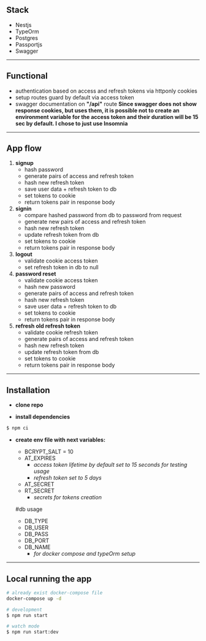 ## Stack
  - Nestjs
  - TypeOrm
  - Postgres
  - Passportjs
  - Swagger

---
## Functional

  - authentication based on access and refresh tokens via httponly cookies
  - setup routes guard by default via access token
  - swagger documentation on **"/api"** route **Since swagger does not show response cookies, but uses them, it is possible not to create an environment variable for the access token and their duration will be 15 sec by default. I chose to just use Insomnia**
---
## App flow 

1) **signup** 
    - hash password
    - generate pairs of access and refresh token 
    - hash new refresh token
    - save user data + refresh token to db
    - set tokens to cookie
    - return tokens pair in response body
2) **signin** 
    - compare hashed password from db to password from request
    - generate new pairs of access and refresh token 
    - hash new refresh token
    - update refresh token from db 
    - set tokens to cookie
    - return tokens pair in response body
3) **logout** 
    - validate cookie access token 
    - set refresh token in db to null
4) **password reset**
    - validate cookie access token 
    - hash new password
    - generate pairs of access and refresh token 
    - hash new refresh token
    - save user data + refresh token to db
    - set tokens to cookie
    - return tokens pair in response body
5) **refresh old refresh token**
    - validate cookie refresh token 
    - generate pairs of access and refresh token 
    - hash new refresh token
    - update refresh token from db
    - set tokens to cookie
    - return tokens pair in response body

---
## Installation

  - **clone repo**


  - **install dependencies**
```bash
$ npm ci
```

  - **create env file with next variables:**
    - BCRYPT_SALT = 10
    - AT_EXPIRES  
      - *access token lifetime by default set to 15 seconds for testing usage*
      - *refresh token set to 5 days*
    - AT_SECRET
    - RT_SECRET 
      - *secrets for tokens creation*

    #db usage 
    - DB_TYPE
    - DB_USER 
    - DB_PASS 
    - DB_PORT 
    - DB_NAME 
      - *for docker compose and typeOrm setup*
----
## Local running the app

```bash
# already exist docker-compose file 
docker-compose up -d

# development
$ npm run start

# watch mode
$ npm run start:dev

```




